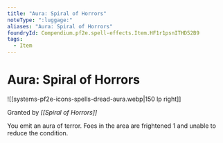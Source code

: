 ```yaml
---
title: "Aura: Spiral of Horrors"
noteType: ":luggage:"
aliases: "Aura: Spiral of Horrors"
foundryId: Compendium.pf2e.spell-effects.Item.HF1r1psnITHD52B9
tags:
  - Item
---
```


# Aura: Spiral of Horrors
![[systems-pf2e-icons-spells-dread-aura.webp|150 lp right]]

Granted by _[[Spiral of Horrors]]_

You emit an aura of terror. Foes in the area are frightened 1 and unable to reduce the condition.
